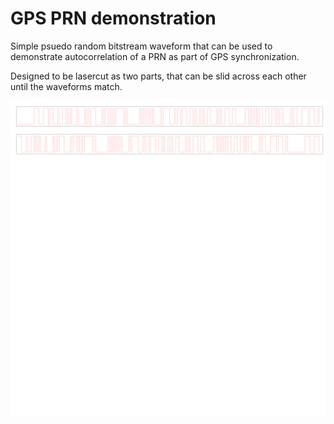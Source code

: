 # GPS PRN demonstration
Simple psuedo random bitstream waveform that can be used to demonstrate autocorrelation of a PRN as part of GPS synchronization.

Designed to be lasercut as two parts, that can be slid across each other until the waveforms match. 

![GPS PRN SVG](./gps_prn.svg)
